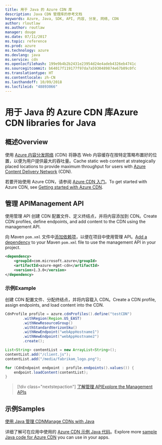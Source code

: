 ```yaml
---
title: 用于 Java 的 Azure CDN 库
description: Java CDN 管理库的参考文档
keywords: Azure, Java, SDK, API, 内容, 分发, 网络, CDN
author: rloutlaw
ms.author: routlaw
manager: douge
ms.date: 07/11/2017
ms.topic: reference
ms.prod: azure
ms.technology: azure
ms.devlang: java
ms.service: cdn
ms.openlocfilehash: 199e9b4b2b2431e23954d24e4adeb4326eb4741c
ms.sourcegitcommit: b64017f119177f97da7a5930489874e67b09c0fc
ms.translationtype: HT
ms.contentlocale: zh-CN
ms.lasthandoff: 10/09/2018
ms.locfileid: "48893066"
---
```

# <a name="azure-cdn-libraries-for-java"></a><span data-ttu-id="f9d0b-104">用于 Java 的 Azure CDN 库</span><span class="sxs-lookup"><span data-stu-id="f9d0b-104">Azure CDN libraries for Java</span></span>

## <a name="overview"></a><span data-ttu-id="f9d0b-105">概述</span><span class="sxs-lookup"><span data-stu-id="f9d0b-105">Overview</span></span>

<span data-ttu-id="f9d0b-106">使用 [Azure 内容分发网络](/azure/cdn/cdn-overview) (CDN) 将静态 Web 内容缓存在按特定策略布置好的位置，以便为用户提供最大的吞吐量。</span><span class="sxs-lookup"><span data-stu-id="f9d0b-106">Cache static web content at strategically placed locations to provide maximum throughput for users with [Azure Content Delivery Network](/azure/cdn/cdn-overview) (CDN).</span></span>

<span data-ttu-id="f9d0b-107">若要开始使用 Azure CDN，请参阅 [Azure CDN 入门](/azure/cdn/cdn-create-new-endpoint)。</span><span class="sxs-lookup"><span data-stu-id="f9d0b-107">To get started with Azure CDN, see [Getting started with Azure CDN](/azure/cdn/cdn-create-new-endpoint).</span></span>

## <a name="management-api"></a><span data-ttu-id="f9d0b-108">管理 API</span><span class="sxs-lookup"><span data-stu-id="f9d0b-108">Management API</span></span>

<span data-ttu-id="f9d0b-109">使用管理 API 创建 CDN 配置文件、定义终结点，并将内容添加到 CDN。</span><span class="sxs-lookup"><span data-stu-id="f9d0b-109">Create CDN profiles, define endpoints, and add content to the CDN using the management API.</span></span>

<span data-ttu-id="f9d0b-110">向 Maven `pom.xml` 文件中[添加依赖项](https://maven.apache.org/guides/getting-started/index.html#How_do_I_use_external_dependencies)，以便在项目中使用管理 API。</span><span class="sxs-lookup"><span data-stu-id="f9d0b-110">[Add a dependency](https://maven.apache.org/guides/getting-started/index.html#How_do_I_use_external_dependencies) to your Maven `pom.xml` file to use the management API in your project.</span></span>

```XML
<dependency>
    <groupId>com.microsoft.azure</groupId>
    <artifactId>azure-mgmt-cdn</artifactId>
    <version>1.3.0</version>
</dependency>
```   

### <a name="example"></a><span data-ttu-id="f9d0b-111">示例</span><span class="sxs-lookup"><span data-stu-id="f9d0b-111">Example</span></span>

<span data-ttu-id="f9d0b-112">创建 CDN 配置文件、分配终结点，并将内容载入 CDN。</span><span class="sxs-lookup"><span data-stu-id="f9d0b-112">Create a CDN profile, assign endpoints, and load content into the CDN.</span></span>

```java
CdnProfile profile = azure.cdnProfiles().define("testCDN")
        .withRegion(Region.US_EAST)
        .withNewResourceGroup()
        .withStandardVerizonSku()
        .withNewEndpoint("webAppHostname1")
        .withNewEndpoint("webAppHostname2")
        .create();

List<String> contentList = new ArrayList<String>();
contentList.add("/client.js");
contentList.add("/media/fabrikam_logo.png");

for (CdnEndpoint endpoint : profile.endpoints().values()) {
    endpoint.loadContent(contentList);
}
```

> [!div class="nextstepaction"]
> [<span data-ttu-id="f9d0b-113">了解管理 API</span><span class="sxs-lookup"><span data-stu-id="f9d0b-113">Explore the Management APIs</span></span>](/java/api/overview/azure/cdn/management)

## <a name="samples"></a><span data-ttu-id="f9d0b-114">示例</span><span class="sxs-lookup"><span data-stu-id="f9d0b-114">Samples</span></span>

[<span data-ttu-id="f9d0b-115">使用 Java 管理 CDN</span><span class="sxs-lookup"><span data-stu-id="f9d0b-115">Manage CDNs with Java</span></span>](https://github.com/Azure-Samples/cdn-java-manage-cdn)

<span data-ttu-id="f9d0b-116">详细了解可在应用中使用的 [Azure CDN 示例 Java 代码](https://azure.microsoft.com/resources/samples/?platform=java&term=cdn)。</span><span class="sxs-lookup"><span data-stu-id="f9d0b-116">Explore more [sample Java code for Azure CDN](https://azure.microsoft.com/resources/samples/?platform=java&term=cdn) you can use in your apps.</span></span>